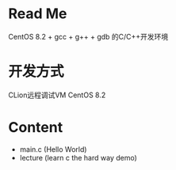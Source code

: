 # Read Me

CentOS 8.2 + gcc + g++ + gdb 的C/C++开发环境

# 开发方式

CLion远程调试VM CentOS 8.2

# Content

- main.c   (Hello World)
- lecture  (learn c the hard way demo)